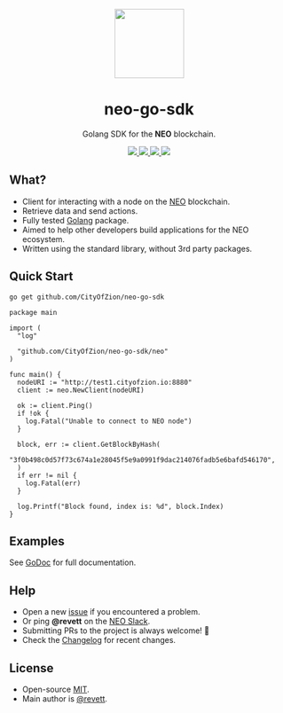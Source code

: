 <p align="center">
  <img 
    src="http://res.cloudinary.com/vidsy/image/upload/v1503160820/CoZ_Icon_DARKBLUE_200x178px_oq0gxm.png" 
    width="125px"
  >
</p>

<h1 align="center">neo-go-sdk</h1>

<p align="center">
  Golang SDK for the <b>NEO</b> blockchain.
</p>

<p align="center">
  <a href="https://github.com/CityOfZion/neo-go-sdk/releases">
    <img src="https://img.shields.io/github/tag/CityOfZion/neo-go-sdk.svg?style=flat">
  </a>
  <a href="https://circleci.com/gh/CityOfZion/neo-go-sdk/tree/master">
    <img src="https://circleci.com/gh/CityOfZion/neo-go-sdk/tree/master.svg?style=shield">
  </a>
  <a href="https://goreportcard.com/report/github.com/CityOfZion/neo-go-sdk">
    <img src="https://goreportcard.com/badge/github.com/CityOfZion/neo-go-sdk">
  </a>
  <a href="https://godoc.org/github.com/CityOfZion/neo-go-sdk/neo">
    <img src="https://godoc.org/github.com/CityOfZion/neo-go-sdk?status.svg">
  </a>
</p>

## What?

- Client for interacting with a node on the [NEO](http://neo.org/) blockchain.
- Retrieve data and send actions.
- Fully tested [Golang](https://golang.org/) package.
- Aimed to help other developers build applications for the NEO ecosystem.
- Written using the standard library, without 3rd party packages. 

## Quick Start

```
go get github.com/CityOfZion/neo-go-sdk
```

```golang
package main

import (
  "log"

  "github.com/CityOfZion/neo-go-sdk/neo"
)

func main() {
  nodeURI := "http://test1.cityofzion.io:8880"
  client := neo.NewClient(nodeURI)

  ok := client.Ping()
  if !ok {
    log.Fatal("Unable to connect to NEO node")
  }

  block, err := client.GetBlockByHash(
    "3f0b498c0d57f73c674a1e28045f5e9a0991f9dac214076fadb5e6bafd546170",
  )
  if err != nil {
    log.Fatal(err)
  }

  log.Printf("Block found, index is: %d", block.Index)
}
```

## Examples

See [GoDoc](https://godoc.org/github.com/CityOfZion/neo-go-sdk/neo) for full documentation.

## Help

- Open a new [issue](https://github.com/CityOfZion/neo-go-sdk/issues/new) if you encountered a problem.
- Or ping **@revett** on the [NEO Slack](https://join.slack.com/t/neoblockchainteam/shared_invite/MjE3ODMxNDUzMDE1LTE1MDA4OTY3NDQtNTMwM2MyMTc2NA).
- Submitting PRs to the project is always welcome! 🎉
- Check the [Changelog](https://github.com/CityOfZion/neo-go-sdk/blob/master/CHANGELOG.md) for recent changes.

## License

- Open-source [MIT](https://github.com/CityOfZion/neo-go-sdk/blob/master/LICENSE).
- Main author is [@revett](https://github.com/revett).